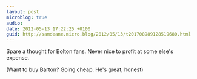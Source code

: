 ```yaml
---
layout: post
microblog: true
audio: 
date: 2012-05-13 17:22:25 +0100
guid: http://samdeane.micro.blog/2012/05/13/t201708989128519680.html
---
```

Spare a thought for Bolton fans. Never nice to profit at some else's expense. 

(Want to buy Barton? Going cheap. He's great, honest)
